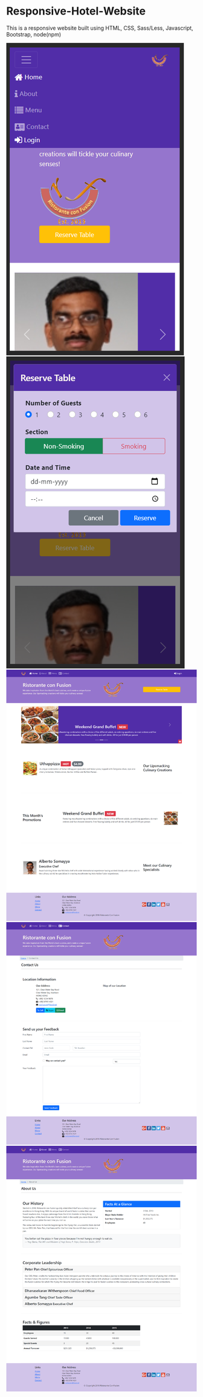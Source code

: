 # Responsive-Hotel-Website

This is a responsive website built using HTML, CSS, Sass/Less, Javascript, Bootstrap, node(npm)

<img src="readmeImages/mobileview-0.png"> <img src="readmeImages/mobileview-1.png">
<img src="readmeImages/index.png">
<img src="readmeImages/contactus.png">
<img src="readmeImages/aboutus.png">

